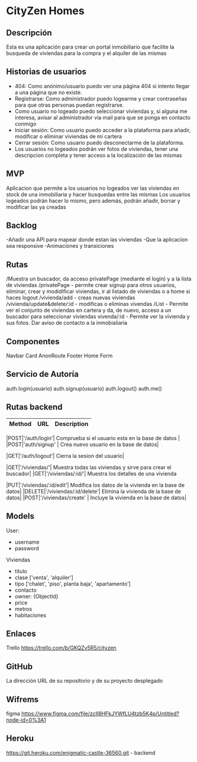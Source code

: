 # CityZen Homes

## Descripción

Esta es una aplicación para crear un portal inmobiliario que facilite la busqueda de viviendas para la compra y el alquiler de las mismas

## Historias de usuarios

- 404: Como anónimo/usuario puedo ver una página 404 si intento llegar a una página que no existe.
- Registrarse: Como administrador puedo logearme y crear contraseñas para que otras personas puedan registrarse.
- Como usuario no logeado puedo seleccionar viviendas y, si alguna me interesa, avisar al administrador via mail para que se ponga en contacto conmigo
- Iniciar sesión: Como usuario puedo acceder a la plataforma para añadir, modificar o eliminar viviendas de mi cartera
- Cerrar sesión: Como usuario puedo desconectarme de la plataforma.
- Los usuarios no logeados podrán ver fotos de viviendas, tener una descripcion completa y tener acceso a la localización de las mismas

## MVP

Aplicacion que permite a los usuarios no logeados ver las viviendas en stock de una inmobiliaria y hacer busquedas entre las mismas
Los usuarios logeados podrán hacer lo mismo, pero además, podrán añadir, borrar y modificar las ya creadas

## Backlog

-Añadir una API para mapear donde estan las viviendas
-Que la aplicacion sea responsive
-Animaciones y transiciones

## Rutas

/Muestra un buscador, da acceso privatePage (mediante el login) y a la lista de viviendas
/privatePage - permite crear signup para otros usuarios, eliminar, crear y modidificar viviendas, ir al listado de viviendas o a home si haces logout
/vivienda/add - creas nuevas viviendas
/vivienda/update&delete/:id - modificas o eliminas vivendas
/List - Permite ver el conjunto de viviendas en cartera y da, de nuevo, acceso a un buscador para seleccionar viviendas 
vivenda/:id - Permite ver la vivienda y sus fotos. Dar aviso de contacto a la inmobialiaria

## Componentes

Navbar
Card
AnonRoute
Footer
Home
Form

## Servicio de Autoría

auth.login(usuario)
auth.signup(usuario)
auth.logout()
auth.me()

## Rutas backend

|Method|URL|Description|
|------|---|-----------|

|POST|'/auth/login'| Comprueba si el usuario esta en la base de datos |
|POST|'auth/signup' | Crea nuevo usuario en la base de datos|

|GET|'/auth/logout'| Cierra la sesion del usuario|

|GET|'/viviendas/'| Muestra todas las viviendas y sirve para crear el buscador|
|GET|'/viviendas/:id/'| Muestra los detalles de una vivienda

|PUT|'/viviendas/:id/edit'| Modifica los datos de la vivienda en la base de datos|
|DELETE|'/viviendas/:id/delete'| Elimina la vivienda de la base de datos|
|POST|'/viviendas/create' | Incluye la vivienda en la base de datos|

## Models

User: 
- username
- password

Viviendas
- titulo
- clase ['venta', 'alquiler']
- tipo ['chalet', 'piso', planta baja', 'apartamento']
- contacto
- owner: {ObjectId}
- price
- metros
- habitaciones

## Enlaces
Trello
https://trello.com/b/GKQZv5R5/cityzen

## GitHub
La dirección URL de su repositorio y de su proyecto desplegado

## Wifrems
figma
https://www.figma.com/file/zcIl8HFkJYWfLU4tzb5K4p/Untitled?node-id=0%3A1

## Heroku
https://git.heroku.com/enigmatic-castle-36560.git - backend

